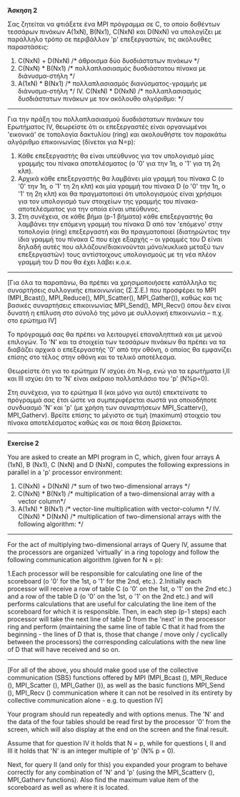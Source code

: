 **Άσκηση 2**

Σας ζητείται να φτιάξετε ένα MPI πρόγραμμα σε C, το οποίο δοθέντων τεσσάρων πινάκων Α(1xN), Β(Nx1), C(NxN) και D(NxN) να υπολογίζει με παράλληλο τρόπο σε περιβάλλον &#39;p&#39; επεξεργαστών, τις ακόλουθες παραστάσεις:

1. C(NxN) + D(NxN) /\* άθροισμα δύο δυσδιάστατων πινάκων \*/
2. C(NxΝ) \* Β(Νx1) /\* πολλαπλασιασμός δυσδιάστατου πίνακα με διάνυσμα-στήλη \*/
3. Α(1xΝ) \* Β(Νx1) /\* πολλαπλασιασμός διανύσματος-γραμμής με διάνυσμα-στήλη \*/
IV. C(NxN) \* D(NxN) /\* πολλαπλασιασμός δυσδιάστατων πινάκων με τον ακόλουθο αλγόριθμο: \*/

-----------------------------------------------------------------------------------------------------------------------

Για την πράξη του πολλαπλασιασμού δυσδιάστατων πινάκων του Ερωτήματος IV, θεωρείστε ότι οι επεξεργαστές είναι οργανωμένοι &#39;εικονικά&#39; σε τοπολογία δακτυλίου (ring) και ακολουθήστε τον παρακάτω αλγόριθμο επικοινωνίας (δίνεται για Ν=p):

1. Κάθε επεξεργαστής θα είναι υπεύθυνος για τον υπολογισμό μίας γραμμής του πίνακα αποτελέσματος (o &#39;0&#39; για την 1η, ο &#39;1&#39; για τη 2η κλπ).
2. Αρχικά κάθε επεξεργαστής θα λαμβάνει μία γραμμή του πίνακα C (o &#39;0&#39; την 1η, ο &#39;1&#39; τη 2η κλπ) και μία γραμμή του πίνακα D (o &#39;0&#39; την 1η, ο &#39;1&#39; τη 2η κλπ) και θα πραγματοποιεί ότι υπολογισμούς είναι χρήσιμοι για τον υπολογισμό των στοιχείων της γραμμής του πίνακα-αποτελέσματος για την οποία είναι υπεύθυνος.
3. Στη συνέχεια, σε κάθε βήμα (p-1 βήματα) κάθε επεξεργαστής θα λαμβάνει την επόμενη γραμμή του πίνακα D από τον &#39;επόμενο&#39; στην τοπολογία (ring) επεξεργαστή και θα πραγματοποιεί (διατηρώντας την ίδια γραμμή του πίνακα C που είχε εξαρχής – οι γραμμές του D είναι δηλαδή αυτές που αλλάζουν/διακινούνται μόνο/κυκλικά μεταξύ των επεξεργαστών) τους αντίστοιχους υπολογισμούς με τη νέα πλέον γραμμή του D που θα έχει λάβει κ.ο.κ.

-----------------------------------------------------------------------------------------------------------------------

[Για όλα τα παραπάνω, θα πρέπει να χρησιμοποιήσετε κατάλληλα τις συναρτήσεις συλλογικής επικοινωνίας (Σ.Σ.Ε.) που προσφέρει το MPI (MPI\_Bcast(), MPI\_Reduce(), MPI\_Scatter(), MPI\_Gather()), καθώς και τις βασικές συναρτήσεις επικοινωνίας MPI\_Send(), MPI\_Recv() όπου δεν είναι δυνατή η επίλυση στο σύνολό της μόνο με συλλογική επικοινωνία – π.χ. στο ερώτημα IV]

Το πρόγραμμά σας θα πρέπει να λειτουργεί επαναληπτικά και με μενού επιλογών. Το &#39;Ν&#39; και τα στοιχεία των τεσσάρων πινάκων θα πρέπει να τα διαβάζει αρχικά ο επεξεργαστής &#39;0&#39; από την οθόνη, ο οποίος θα εμφανίζει επίσης στο τέλος στην οθόνη και το τελικό αποτέλεσμα.

Θεωρείστε ότι για το ερώτημα IV ισχύει ότι N=p, ενώ για τα ερωτήματα I,II και III ισχύει ότι το &#39;N&#39; είναι ακέραιο πολλαπλάσιο του &#39;p&#39; (Ν%p=0).

Στη συνέχεια, για τo ερώτημα ΙΙ (και μόνο για αυτό) επεκτείνατε το πρόγραμμά σας έτσι ώστε να συμπεριφέρεται σωστά για οποιοδήποτε συνδυασμό &#39;N&#39; και &#39;p&#39; (με χρήση των συναρτήσεων MPI\_Scatterv(), MPI\_Gatherv). Βρείτε επίσης το μέγιστο σε τιμή (maximum) στοιχείο του πίνακα αποτελέσματος καθώς και σε ποια θέση βρίσκεται.

-----------------------------------------------------------------------------------------------------------------------

**Exercise 2**

You are asked to create an MPI program in C, which, given four arrays A (1xN), B (Nx1), C (NxN) and D (NxN), computes the following expressions in parallel in a 'p' processor environment:

1. C(NxN) + D(NxN) /\*  sum of two two-dimensional arrays \*/
2. C(NxΝ) \* Β(Νx1) /\* multiplication of a two-dimensional array with a vector column\*/
3. Α(1xΝ) \* Β(Νx1) /\* vector-line multiplication with vector-column \*/
IV. C(NxN) \* D(NxN) /\* multiplication of two-dimensional arrays with the following algorithm: \*/

-----------------------------------------------------------------------------------------------------------------------

For the act of multiplying two-dimensional arrays of Query IV, assume that the processors are organized 'virtually' in a ring topology and follow the following communication algorithm (given for N = p):

1.Each processor will be responsible for calculating one line of the scoreboard (o &#39;0&#39; for the 1st, o &#39;1&#39; for the 2nd, etc.).
2.Initially each processor will receive a row of table C (o &#39;0&#39; on the 1st, o &#39;1&#39; on the 2nd etc.) and a row of the table D (o &#39;0&#39; on the 1st, o &#39;1&#39; on the 2nd etc.) and will performs calculations that are useful for calculating the line item of the scoreboard for which it is responsible.
    Then, in each step (p-1 steps) each processor will take the next line of table D from the 'next' in the processor ring and perform (maintaining the same line of table C that it had from the beginning - the lines of D that is, those that change / move only / cyclically between the processors) the corresponding calculations with the new line of D that will have received and so on.
    
-----------------------------------------------------------------------------------------------------------------------
[For all of the above, you should make good use of the collective communication (SBS) functions offered by MPI (MPI_Bcast (), MPI_Reduce (), MPI_Scatter (), MPI_Gather ()), as well as the basic functions MPI_Send (), MPI_Recv () communication where it can not be resolved in its entirety by collective communication alone - e.g. to question IV]

Your program should run repeatedly and with options menus. The 'N' and the data of the four tables should be read first by the processor '0' from the screen, which will also display at the end on the screen and the final result.

Assume that for question IV it holds that N = p, while for questions I, II and III it holds that 'N' is an integer multiple of 'p' (N% p = 0).

Next, for query II (and only for this) you expanded your program to behave correctly for any combination of 'N' and 'p' (using the MPI_Scatterv (), MPI_Gatherv functions). Also find the maximum value item of the scoreboard as well as where it is located.
